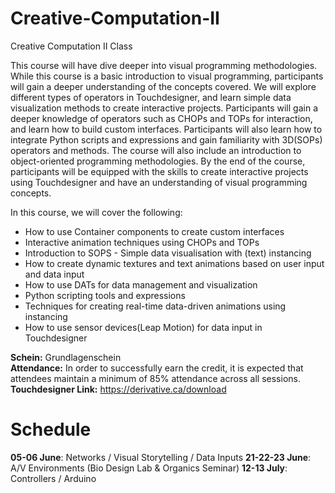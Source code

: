 # Creative-Computation-II
Creative Computation II Class

This course will have dive deeper into visual programming methodologies. While this course is a basic introduction to visual programming, participants will gain a deeper understanding of the concepts covered. We will explore different types of operators in Touchdesigner, and learn simple data visualization methods to create interactive projects. Participants will gain a deeper knowledge of operators such as CHOPs and TOPs for interaction, and learn how to build custom interfaces. Participants will also learn how to integrate Python scripts and expressions and gain familiarity with 3D(SOPs) operators and methods. The course will also include an introduction to object-oriented programming methodologies. By the end of the course, participants will be equipped with the skills to create interactive projects using Touchdesigner and have an understanding of visual programming concepts.


In this course, we will cover the following:
- How to use Container components to create custom interfaces
- Interactive animation techniques using CHOPs and TOPs
- Introduction to SOPS - Simple data visualisation with (text) instancing
- How to create dynamic textures and text animations based on user input and data input
- How to use DATs for data management and visualization
- Python scripting tools and expressions
- Techniques for creating real-time data-driven animations using instancing
- How to use sensor devices(Leap Motion) for data input in Touchdesigner

__Schein:__ Grundlagenschein <br />
__Attendance:__ In order to successfully earn the credit, it is expected that attendees maintain a minimum of 85% attendance across all sessions. <br />
__Touchdesigner Link:__ https://derivative.ca/download

# Schedule
__05-06 June__: Networks / Visual Storytelling / Data Inputs
__21-22-23 June__: A/V Environments (Bio Design Lab & Organics Seminar)
__12-13 July__: Controllers / Arduino
